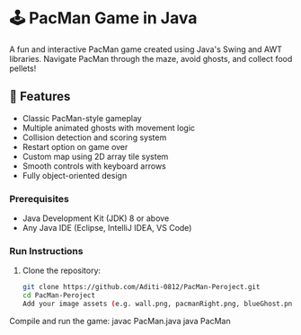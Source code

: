 # 🕹️ PacMan Game in Java

A fun and interactive PacMan game created using Java's Swing and AWT libraries. Navigate PacMan through the maze, avoid ghosts, and collect food pellets!

## 🎯 Features

- Classic PacMan-style gameplay
- Multiple animated ghosts with movement logic
- Collision detection and scoring system
- Restart option on game over
- Custom map using 2D array tile system
- Smooth controls with keyboard arrows
- Fully object-oriented design

### Prerequisites

- Java Development Kit (JDK) 8 or above
- Any Java IDE (Eclipse, IntelliJ IDEA, VS Code)

### Run Instructions

1. Clone the repository:
   ```bash
   git clone https://github.com/Aditi-0812/PacMan-Peroject.git
   cd PacMan-Peroject
   Add your image assets (e.g. wall.png, pacmanRight.png, blueGhost.png, etc.) inside the project directory.

Compile and run the game:
javac PacMan.java
java PacMan
